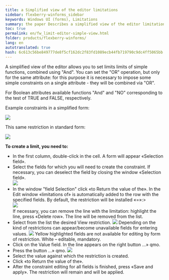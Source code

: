 ```yaml
--- 
title: a Simplified view of the editor limitations 
sidebar: flexberry-winforms_sidebar 
keywords: Windows UI (forms), Limitations 
summary: the paper Describes a simplified view of the editor limitations 
toc: true 
permalink: en/fw_limit-editor-simple-view.html 
folder: products/flexberry-winforms/ 
lang: en 
autotranslated: true 
hash: 6c613c56be849777de8f5cf162dc2f83fd1089ecb44fb719790c9dc4ff5065bb 
--- 
```


A simplified view of the editor allows you to set limits limits of simple functions, combined using "And". You can set the "OR" operation, but only for the same attribute: for this purpose it is necessary to impose some simple constraints on a single attribute - they will be combined via "OR". 

For Boolean attributes available functions "And" and "NO" corresponding to the test of TRUE and FALSE, respectively. 

Example constraints in a simplified form: 

![](/images/pages/products/flexberry-winforms/subsystems/limits/scr02.jpg) 


This same restriction in standard form: 

![](/images/pages/products/flexberry-winforms/subsystems/limits/scr03.jpg) 


__To create a limit, you need to:__ 

* In the first column, double-click in the cell. A form will appear «Selection field». 
* Select the fields for which you will need to create the constraint. If necessary, you can deselect the field by closing the window «Selection field».<br> 
![](/images/pages/products/flexberry-winforms/subsystems/limits/17.png) 
* In the window "field Selection" click «to Return the value of the». In the Edit window «limitations of» is automatically added to the row with the specified fields. By default, the restriction will be installed «=»:><br> 
![](/images/pages/products/flexberry-winforms/subsystems/limits/18.png) <br> 
If necessary, you can remove the line with the limitation: 
highlight the line, press «Delete row». The line will be removed from the list. 
* Select from the list the desired View restriction. 
![](/images/pages/products/flexberry-winforms/subsystems/limits/19.png) 
Depending on the kind of restrictions can appear/become unavailable fields for entering values. 
![](/images/pages/products/flexberry-winforms/subsystems/limits/20.png) 
Yellow highlighted fields are not available for editing by form of restriction. White – editable, mandatory. 
* Click on the Value field. In the line appears on the right button ...» qmo. 
* Press the button ...» qmo. 
![](/images/pages/products/flexberry-winforms/subsystems/limits/21.png) 
* Select the value against which the restriction is created. 
* Click «to Return the value of the». 
* After the constraint editing for all fields is finished, press «Save and apply». The restriction will remain and will be applied. 



